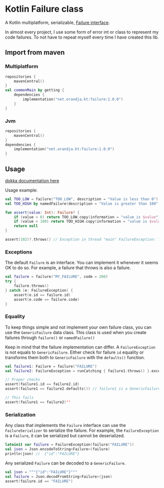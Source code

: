 # Kotlin Failure class

A Kotlin multiplatform, serializable, [Failure interface](src/commonMain/kotlin/net/orandja/failure/Failure.kt).

In almost every project, I use some form of error int or class to represent my code failures.
To not have to repeat myself every time I have created this lib.

## Import from maven

### Multiplatform

```kotlin
repositories {
    mavenCentral()
}
val commonMain by getting {
    dependencies {
        implementation("net.orandja.kt:failure:1.0.0")
    }
}
```

### Jvm

```kotlin
repositories {
    mavenCentral()
}
dependencies {
    implementation("net.orandja.kt:failure:1.0.0")
}
```

## Usage

[dokka documentation here](https://l-briand.github.io/failure/failure/net.orandja.failure/index.html)

Usage example:

```kotlin
val TOO_LOW = failure("TOO_LOW", description = "Value is less than 0")
val TOO_HIGH by namedFailure(description = "Value is greater than 100")

fun assert(value: Int): Failure? {
    if (value < 0) return TOO_LOW.copy(information = "value is $value")
    if (value > 100) return TOO_HIGH.copy(information = "value is $value")
    return null
}

assert(102)?.throws() // Exception in thread "main" FailureException: TOO_HIGH [Value is greater than 100] value is 102
```

### Exceptions

The default `Failure` is an interface.
You can implement it whenever it seems OK to do so.
For example, a failure that throws is also a failure.

```kotlin
val failure = failure("MY_FAILURE", code = 200)
try {
    failure.throws()
} catch (e: FailureException) {
    assert(e.id == failure.id)
    assert(e.code == failure.code)
}
```

### Equality

To keep things simple and not implement your own failure class, you can use the `GenericFailure` data class.
This class is used when you create failures through `failure()` or `namedFailure()`

Keep in mind that the failure implementation can differ.
A `FailureException` is not equals to `GenericFailure`.
Either check for failure `id` equality or transforms them both to `GenericFailure` with the `defaults()` function.

```kotlin
val failure1: Failure = failure("FAILURE")
val failure2: FailureException = runCatching { failure1.throws() }.exceptionOrNull() !! as FailureException

// Proper checks
assert(failure1.id == failure2.id)
assert(failure1 == failure2.defaults()) // failure1 is a GenericFailure

// This fails
assert(failure1 == failure2)''
```

### Serialization

Any class that implements the `Failure` interface can use the `FailureSerializer` to serialize the failure.
For example, the `FailureException` is a `Failure`, it can be serialized but cannot be deserialized.

```kotlin
lateinit var failure = FailureException(failure("FAILURE"))
val json = Json.encodeToString<Failure>(failure)
println(json) //  {"id":"FAILURE"}
```

Any serialized `Failure` can be decoded to a `GenericFailure`.

```kotlin
val json = """{"id":"FAILURE"}"""
val failure = Json.decodFromString<Failure>(json)
assert(failure.id == "FAILURE")
```